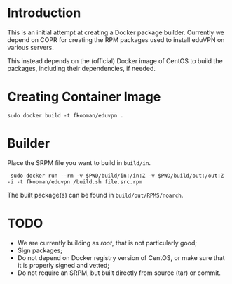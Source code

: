 # Introduction

This is an initial attempt at creating a Docker package builder. Currently we 
depend on COPR for creating the RPM packages used to install eduVPN on various
servers. 

This instead depends on the (official) Docker image of CentOS to build the 
packages, including their dependencies, if needed.

# Creating Container Image

    sudo docker build -t fkooman/eduvpn .

# Builder

Place the SRPM file you want to build in `build/in`.

     sudo docker run --rm -v $PWD/build/in:/in:Z -v $PWD/build/out:/out:Z -i -t fkooman/eduvpn /build.sh file.src.rpm

The built package(s) can be found in `build/out/RPMS/noarch`.

# TODO 

* We are currently building as _root_, that is not particularly good;
* Sign packages;
* Do not depend on Docker registry version of CentOS, or make sure that it is 
  properly signed and vetted;
* Do not require an SRPM, but built directly from source (tar) or commit. 
